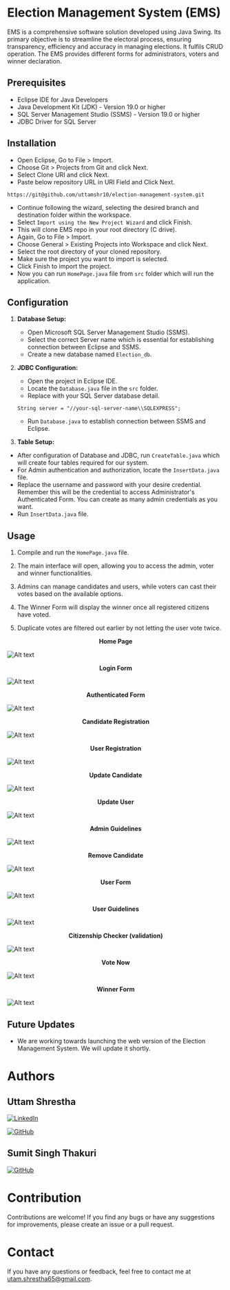 # Election Management System (EMS)

EMS is a comprehensive software solution developed using Java Swing. Its primary objective is to streamline the electoral process, ensuring transparency, efficiency and accuracy in managing elections. It fulfils CRUD operation.
The EMS provides different forms for administrators, voters and winner declaration.

## Prerequisites

- Eclipse IDE for Java Developers
- Java Development Kit (JDK) - Version 19.0 or higher
- SQL Server Management Studio (SSMS) - Version 19.0 or higher
- JDBC Driver for SQL Server

## Installation

- Open Eclipse, Go to File > Import.
- Choose Git > Projects from Git and click Next.
- Select Clone URI and click Next.
- Paste below repository URL in URI Field and Click Next.

```
https://git@github.com/uttamshr10/election-management-system.git
```

- Continue following the wizard, selecting the desired branch and destination folder within the workspace.
- Select `Import using the New Project Wizard` and click Finish.
- This will clone EMS repo in your root directory (C drive).
- Again, Go to File > Import.
- Choose General > Existing Projects into Workspace and click Next.
- Select the root directory of your cloned repository.
- Make sure the project you want to import is selected.
- Click Finish to import the project.
- Now you can run `HomePage.java` file from `src` folder which will run the application.

## Configuration

1. **Database Setup:**

   - Open Microsoft SQL Server Management Studio (SSMS).
   - Select the correct Server name which is essential for establishing connection between Eclipse and SSMS.
   - Create a new database named `Election_db`.

2. **JDBC Configuration:**

   - Open the project in Eclipse IDE.
   - Locate the `Database.java` file in the `src` folder.
   - Replace with your SQL Server database detail.

   ```
   String server = "//your-sql-server-name\\SQLEXPRESS";
   ```

   - Run `Database.java` to establish connection between SSMS and Eclipse.

3. **Table Setup:**

- After configuration of Database and JDBC, run `CreateTable.java` which will create four tables required for our system.
- For Admin authentication and authorization, locate the `InsertData.java` file.
- Replace the username and password with your desire credential. Remember this will be the credential to access Administrator's Authenticated Form. You can create as many admin credentials as you want.
- Run `InsertData.java` file.

## Usage

1. Compile and run the `HomePage.java` file.

2. The main interface will open, allowing you to access the admin, voter and winner functionalities.

3. Admins can manage candidates and users, while voters can cast their votes based on the available options.

4. The Winner Form will display the winner once all registered citizens have voted.

5. Duplicate votes are filtered out earlier by not letting the user vote twice.

<p align="center"><b>Home Page</b></p>

![Alt text](/images/HomePage.png)

<p align="center"><b>Login Form</b></p>

![Alt text](/images/Login.png)

<p align="center"><b>Authenticated Form</b></p>

![Alt text](/images/AuthenticatedForm.png)

<p align="center"><b>Candidate Registration</b></p>

![Alt text](/images/CandidateRegistrationForm.png)

<p align="center"><b>User Registration</b></p>

![Alt text](/images/UserRegistrationForm.png)

<p align="center"><b>Update Candidate</b></p>

![Alt text](/images/UpdateCandidateForm.png)

<p align="center"><b>Update User</b></p>

![Alt text](/images/UpdateUserForm.png)

<p align="center"><b>Admin Guidelines</b></p>

![Alt text](/images/AdminGuidelinesForm.png)

<p align="center"><b>Remove Candidate</b></p>

![Alt text](/images/RemoveCandidateForm.png)

<p align="center"><b>User Form</b></p>

![Alt text](/images/UserForm.png)

<p align="center"><b>User Guidelines</b></p>

![Alt text](/images/UserGuidelinesForm.png)

<p align="center"><b>Citizenship Checker (validation)</b></p>

![Alt text](/images/CitizenshipCheckerForm.png)

<p align="center"><b>Vote Now</b></p>

![Alt text](/images/ListCandidateForm.png)

<p align="center"><b>Winner Form</b></p>

![Alt text](/images/WinnerForm.png)

## Future Updates

- We are working towards launching the web version of the Election Management System. We will update it shortly.

# Authors

## Uttam Shrestha

[![LinkedIn](https://img.shields.io/badge/-LinkedIn-blue?style=flat-square&logo=linkedin&logoColor=white)](https://www.linkedin.com/in/uttam-shrestha-b96032224/)

[![GitHub](https://img.shields.io/badge/GitHub-%23121011.svg?style=for-the-badge&logo=github&logoColor=white)](https://github.com/uttamshr10)

## Sumit Singh Thakuri

[![GitHub](https://img.shields.io/badge/GitHub-%23121011.svg?style=for-the-badge&logo=github&logoColor=white)](https://github.com/sumitsinghthakuri)

# Contribution

Contributions are welcome! If you find any bugs or have any suggestions for improvements, please create an issue or a pull request.

# Contact

If you have any questions or feedback, feel free to contact me at utam.shrestha65@gmail.com.
